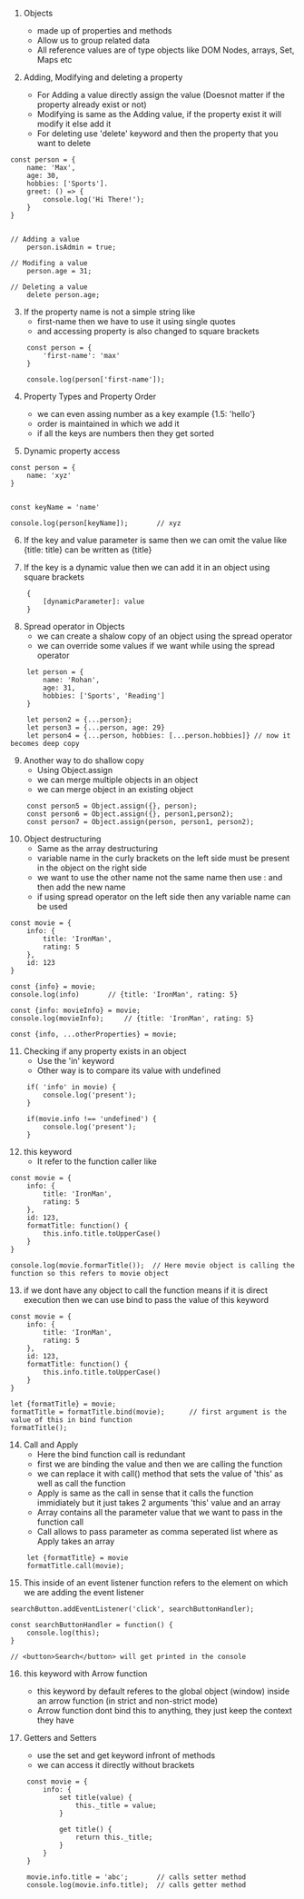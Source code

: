 1. Objects

   - made up of properties and methods
   - Allow us to group related data
   - All reference values are of type objects like DOM Nodes, arrays, Set, Maps etc

2. Adding, Modifying and deleting a property
   - For Adding a value directly assign the value (Doesnot matter if the property already exist or not)
   - Modifying is same as the Adding value, if the property exist it will modify it else add it
   - For deleting use 'delete' keyword and then the property that you want to delete

```
const person = {
    name: 'Max',
    age: 30,
    hobbies: ['Sports'].
    greet: () => {
        console.log('Hi There!');
    }
}


// Adding a value
    person.isAdmin = true;

// Modifing a value
    person.age = 31;

// Deleting a value
    delete person.age;
```

3. If the property name is not a simple string like
   - first-name then we have to use it using single quotes
   - and accessing property is also changed to square brackets

```
    const person = {
        'first-name': 'max'
    }

    console.log(person['first-name']);
```

4. Property Types and Property Order

   - we can even assing number as a key example {1.5: 'hello'}
   - order is maintained in which we add it
   - if all the keys are numbers then they get sorted

5. Dynamic property access

```
const person = {
    name: 'xyz'
}


const keyName = 'name'

console.log(person[keyName]);       // xyz
```

6. If the key and value parameter is same then we can omit the value like
   {title: title} can be written as {title}

7. If the key is a dynamic value then we can add it in an object using square brackets

```
    {
        [dynamicParameter]: value
    }
```

8. Spread operator in Objects
   - we can create a shalow copy of an object using the spread operator
   - we can override some values if we want while using the spread operator

```
    let person = {
        name: 'Rohan',
        age: 31,
        hobbies: ['Sports', 'Reading']
    }

    let person2 = {...person};
    let person3 = {...person, age: 29}
    let person4 = {...person, hobbies: [...person.hobbies]} // now it becomes deep copy
```

9. Another way to do shallow copy
   - Using Object.assign
   - we can merge multiple objects in an object
   - we can merge object in an existing object

```
    const person5 = Object.assign({}, person);
    const person6 = Object.assign({}, person1,person2);
    const person7 = Object.assign(person, person1, person2);
```

10. Object destructuring
    - Same as the array destructuring
    - variable name in the curly brackets on the left side must be present in the object on the right side
    - we want to use the other name not the same name then use : and then add the new name
    - if using spread operator on the left side then any variable name can be used

```
const movie = {
    info: {
        title: 'IronMan',
        rating: 5
    },
    id: 123
}

const {info} = movie;
console.log(info)       // {title: 'IronMan', rating: 5}

const {info: movieInfo} = movie;
console.log(movieInfo);     // {title: 'IronMan', rating: 5}

const {info, ...otherProperties} = movie;

```

11. Checking if any property exists in an object
    - Use the 'in' keyword
    - Other way is to compare its value with undefined

```
    if( 'info' in movie) {
        console.log('present');
    }

    if(movie.info !== 'undefined') {
        console.log('present');
    }
```

12. this keyword
    - It refer to the function caller like

```
const movie = {
    info: {
        title: 'IronMan',
        rating: 5
    },
    id: 123,
    formatTitle: function() {
        this.info.title.toUpperCase()
    }
}

console.log(movie.formarTitle());  // Here movie object is calling the function so this refers to movie object

```

13. if we dont have any object to call the function means if it is direct execution then we can use bind to pass the value of this keyword

```
const movie = {
    info: {
        title: 'IronMan',
        rating: 5
    },
    id: 123,
    formatTitle: function() {
        this.info.title.toUpperCase()
    }
}

let {formatTitle} = movie;
formatTitle = formatTitle.bind(movie);      // first argument is the value of this in bind function
formatTitle();
```

14. Call and Apply
    - Here the bind function call is redundant
    - first we are binding the value and then we are calling the function
    - we can replace it with call() method that sets the value of 'this' as well as call the function
    - Apply is same as the call in sense that it calls the function immidiately but it just takes 2 arguments 'this' value and an array
    - Array contains all the parameter value that we want to pass in the function call
    - Call allows to pass parameter as comma seperated list where as Apply takes an array

```
    let {formatTitle} = movie
    formatTitle.call(movie);
```

15. This inside of an event listener function refers to the element on which we are adding the event listener

```
searchButton.addEventListener('click', searchButtonHandler);

const searchButtonHandler = function() {
    console.log(this);
}

// <button>Search</button> will get printed in the console

```

16. this keyword with Arrow function
    - this keyword by default referes to the global object (window) inside an arrow function (in strict and non-strict mode)
    - Arrow function dont bind this to anything, they just keep the context they have

17. Getters and Setters
    - use the set and get keyword infront of methods
    - we can access it directly without brackets

```
    const movie = {
        info: {
            set title(value) {
                this._title = value;
            }

            get title() {
                return this._title;
            }
        }
    }

    movie.info.title = 'abc';       // calls setter method
    console.log(movie.info.title);  // calls getter method

```
